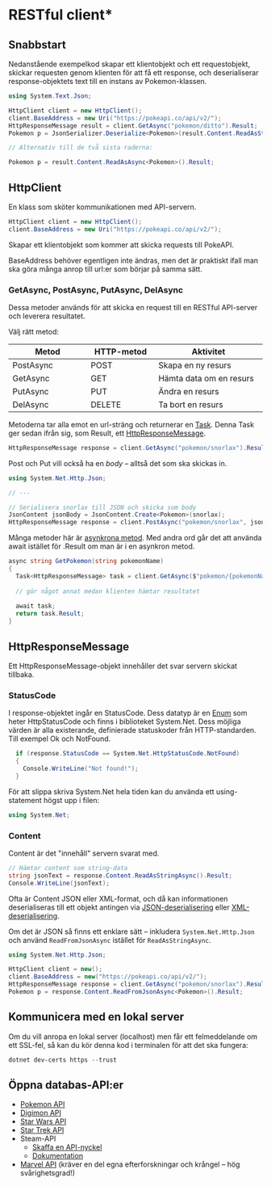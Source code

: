 # RESTful client\*

## Snabbstart

Nedanstående exempelkod skapar ett klientobjekt och ett requestobjekt, skickar requesten genom klienten för att få ett response, och deserialiserar response-objektets text till en instans av Pokemon-klassen.

```csharp
using System.Text.Json;

HttpClient client = new HttpClient();
client.BaseAddress = new Uri("https://pokeapi.co/api/v2/");
HttpResponseMessage result = client.GetAsync("pokemon/ditto").Result;
Pokemon p = JsonSerializer.Deserialize<Pokemon>(result.Content.ReadAsStringAsync().Result);

// Alternativ till de två sista raderna:

Pokemon p = result.Content.ReadAsAsync<Pokemon>().Result;
```

## HttpClient

En klass som sköter kommunikationen med API-servern.

```csharp
HttpClient client = new HttpClient();
client.BaseAddress = new Uri("https://pokeapi.co/api/v2/");
```

Skapar ett klientobjekt som kommer att skicka requests till PokeAPI.

BaseAddress behöver egentligen inte ändras, men det är praktiskt ifall man ska göra många anrop till url:er som börjar på samma sätt.

### GetAsync, PostAsync, PutAsync, DelAsync

Dessa metoder används för att skicka en request till en RESTful API-server och leverera resultatet.

Välj rätt metod:

<table><thead><tr><th width="160.33333333333331">Metod</th><th width="139">HTTP-metod</th><th width="245.66666666666669">Aktivitet</th></tr></thead><tbody><tr><td>PostAsync</td><td>POST</td><td>Skapa en ny resurs</td></tr><tr><td>GetAsync</td><td>GET</td><td>Hämta data om en resurs</td></tr><tr><td>PutAsync</td><td>PUT</td><td>Ändra en resurs</td></tr><tr><td>DelAsync</td><td>DELETE</td><td>Ta bort en resurs</td></tr></tbody></table>

Metoderna tar alla emot en url-sträng och returnerar en [Task](../threading/task.md). Denna Task ger sedan ifrån sig, som Result, ett [HttpResponseMessage](restful-client.md#httpresponsemessage).

```csharp
HttpResponseMessage response = client.GetAsync("pokemon/snorlax").Result;
```

Post och Put vill också ha en _body_ – alltså det som ska skickas in.

```csharp
using System.Net.Http.Json;

// ---

// Serialisera snorlax till JSON och skicka som body
JsonContent jsonBody = JsonContent.Create<Pokemon>(snorlax);
HttpResponseMessage response = client.PostAsync("pokemon/snorlax", jsonBody).Result;
```



Många metoder här är [asynkrona metod](../threading/task.md). Med andra ord går det att använda await istället för .Result om man är i en asynkron metod.

```csharp
async string GetPokemon(string pokemonName)
{
  Task<HttpResponseMessage> task = client.GetAsync($"pokemon/{pokemonName}");
  
  // gör något annat medan klienten hämtar resultatet
  
  await task;
  return task.Result;
}
```

## HttpResponseMessage

Ett HttpResponseMessage-objekt innehåller det svar servern skickat tillbaka.

### StatusCode

I response-objektet ingår en StatusCode. Dess datatyp är en [Enum](../../grundlaeggande/datatyper/enum.md) som heter HttpStatusCode och finns i biblioteket System.Net. Dess möjliga värden är alla existerande, definierade statuskoder från HTTP-standarden. Till exempel Ok och NotFound.

```csharp
  if (response.StatusCode == System.Net.HttpStatusCode.NotFound)
  {
    Console.WriteLine("Not found!");
  }
```

För att slippa skriva System.Net hela tiden kan du använda ett using-statement högst upp i filen:

```csharp
using System.Net;
```

### Content

Content är det "innehåll" servern svarat med.

```csharp
// Hämtar content som string-data
string jsonText = response.Content.ReadAsStringAsync().Result;
Console.WriteLine(jsonText);
```

Ofta är Content JSON eller XML-format, och då kan informationen deserialiseras till ett objekt antingen via [JSON-deserialisering](../../filhantering/serialisering/json-serialisering.md#jsonserializer.deserialize-less-than-greater-than) eller [XML-deserialisering](../../filhantering/serialisering/xml-serialisering.md#deserialize).

Om det är JSON så finns ett enklare sätt – inkludera `System.Net.Http.Json` och använd `ReadFromJsonAsync` istället för `ReadAsStringAsync`.

```csharp
using System.Net.Http.Json;

HttpClient client = new();
client.BaseAddress = new("https://pokeapi.co/api/v2/");
HttpResponseMessage response = client.GetAsync("pokemon/snorlax").Result;
Pokemon p = response.Content.ReadFromJsonAsync<Pokemon>().Result;
```

## Kommunicera med en lokal server

Om du vill anropa en lokal server (localhost) men får ett felmeddelande om ett SSL-fel, så kan du kör denna kod i terminalen för att det ska fungera:

```powershell
dotnet dev-certs https --trust
```

## Öppna databas-API:er

* [Pokemon API](https://pokeapi.co/)
* [Digimon API](https://digimon-api.herokuapp.com/)
* [Star Wars API](https://swapi.py4e.com/)
* [Star Trek API](http://stapi.co/)
* Steam-API
  * [Skaffa en API-nyckel](https://steamcommunity.com/dev/apikey)
  * [Dokumentation](https://partner.steamgames.com/doc/webapi)
* [Marvel API](https://developer.marvel.com/) (kräver en del egna efterforskningar och krångel – hög svårighetsgrad!)
